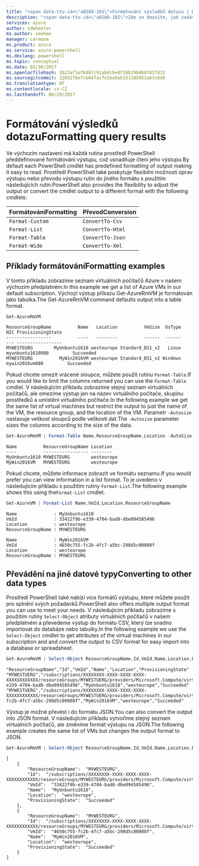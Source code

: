 ```yaml
---
title: "<span data-ttu-id=\"a8268-101\">Formátování výsledků dotazu | Dokumentace Microsoftu</span><span class=\"sxs-lookup\"><span data-stu-id=\"a8268-101\">Formatting query results | Microsoft Docs</span></span>"
description: "<span data-ttu-id=\"a8268-102\">Zde se dozvíte, jak zadávat dotazy na prostředky v Azure a jak formátovat výsledky.</span><span class=\"sxs-lookup\"><span data-stu-id=\"a8268-102\">How to query for resources in Azure and format the results.</span></span>"
services: azure
author: sdwheeler
ms.author: sewhee
manager: carmonm
ms.product: azure
ms.service: azure-powershell
ms.devlang: powershell
ms.topic: conceptual
ms.date: 03/30/2017
ms.openlocfilehash: 2b23af1ef84b7c91abdcbe0738b29b068f82fd32
ms.sourcegitcommit: 226527be7cb647acfe2ea9ab151185053ab3c6db
ms.translationtype: HT
ms.contentlocale: cs-CZ
ms.lasthandoff: 06/29/2017
---
```

# <span data-ttu-id="a8268-103">Formátování výsledků dotazu</span><span class="sxs-lookup"><span data-stu-id="a8268-103">Formatting query results</span></span>
<a id="formatting-query-results" class="xliff"></a>

<span data-ttu-id="a8268-104">Ve výchozím nastavení má každá rutina prostředí PowerShell předdefinované formátování výstupu, což usnadňuje čtení jeho výstupu.</span><span class="sxs-lookup"><span data-stu-id="a8268-104">By default each PowerShell cmdlet has predefined formatting of output making it easy to read.</span></span>  <span data-ttu-id="a8268-105">Prostředí PowerShell také poskytuje flexibilní možnosti úprav výstupu nebo převodu výstupu rutin do jiného formátu s použitím následujících rutin:</span><span class="sxs-lookup"><span data-stu-id="a8268-105">PowerShell also provides the flexibility to adjust the output or convert the cmdlet output to a different format with the following cmdlets:</span></span>

| <span data-ttu-id="a8268-106">Formátování</span><span class="sxs-lookup"><span data-stu-id="a8268-106">Formatting</span></span>      | <span data-ttu-id="a8268-107">Převod</span><span class="sxs-lookup"><span data-stu-id="a8268-107">Conversion</span></span>       |
|-----------------|------------------|
| `Format-Custom` | `ConvertTo-Csv`  |
| `Format-List`   | `ConvertTo-Html` |
| `Format-Table`  | `ConvertTo-Json` |
| `Format-Wide`   | `ConvertTo-Xml`  |

## <span data-ttu-id="a8268-108">Příklady formátování</span><span class="sxs-lookup"><span data-stu-id="a8268-108">Formatting examples</span></span>
<a id="formatting-examples" class="xliff"></a>

<span data-ttu-id="a8268-109">V tomto příkladu zobrazíme seznam virtuálních počítačů Azure v našem výchozím předplatném.</span><span class="sxs-lookup"><span data-stu-id="a8268-109">In this example we get a list of Azure VMs in our default subscription.</span></span>  <span data-ttu-id="a8268-110">Výchozí výstup příkazu Get-AzureRmVM je formátován jako tabulka.</span><span class="sxs-lookup"><span data-stu-id="a8268-110">The Get-AzureRmVM command defaults output into a table format.</span></span>

```powershell
Get-AzureRmVM
```

```
ResourceGroupName          Name   Location          VmSize  OsType              NIC ProvisioningState
-----------------          ----   --------          ------  ------              --- -----------------
MYWESTEURG        MyUnbuntu1610 westeurope Standard_DS1_v2   Linux myunbuntu1610980         Succeeded
MYWESTEURG          MyWin2016VM westeurope Standard_DS1_v2 Windows   mywin2016vm880         Succeeded
```

<span data-ttu-id="a8268-111">Pokud chcete omezit vrácené sloupce, můžete použít rutinu `Format-Table`.</span><span class="sxs-lookup"><span data-stu-id="a8268-111">If you would like to limit the columns returned you can use the `Format-Table` cmdlet.</span></span> <span data-ttu-id="a8268-112">V následujícím příkladu zobrazíme stejný seznam virtuálních počítačů, ale omezíme výstup jen na název virtuálního počítače, skupinu prostředků a umístění virtuálního počítače.</span><span class="sxs-lookup"><span data-stu-id="a8268-112">In the following example we get the same list of virtual machines but restrict the output to just the name of the VM, the resource group, and the location of the VM.</span></span>  <span data-ttu-id="a8268-113">Parametr `-Autosize` nastavuje velikost sloupců podle velikosti dat.</span><span class="sxs-lookup"><span data-stu-id="a8268-113">The `-Autosize` parameter sizes the columns according to the size of the data.</span></span>

```powershell
Get-AzureRmVM | Format-Table Name,ResourceGroupName,Location -AutoSize
```

```
Name          ResourceGroupName Location
----          ----------------- --------
MyUnbuntu1610 MYWESTEURG        westeurope
MyWin2016VM   MYWESTEURG        westeurope
```

<span data-ttu-id="a8268-114">Pokud chcete, můžete informace zobrazit ve formátu seznamu.</span><span class="sxs-lookup"><span data-stu-id="a8268-114">If you would prefer you can view information in a list format.</span></span> <span data-ttu-id="a8268-115">To je uvedeno v následujícím příkladu s použitím rutiny `Format-List`.</span><span class="sxs-lookup"><span data-stu-id="a8268-115">The following example shows this using the`Format-List` cmdlet.</span></span>

```powershell
Get-AzureVM | Format-List Name,VmId,Location,ResourceGroupName
```

```
Name              : MyUnbuntu1610
VmId              : 33422f9b-e339-4704-bad8-dbe094585496
Location          : westeurope
ResourceGroupName : MYWESTEURG

Name              : MyWin2016VM
VmId              : 4650c755-fc2b-4fc7-a5bc-298d5c00808f
Location          : westeurope
ResourceGroupName : MYWESTEURG
```

## <span data-ttu-id="a8268-116">Převádění na jiné datové typy</span><span class="sxs-lookup"><span data-stu-id="a8268-116">Converting to other data types</span></span>
<a id="converting-to-other-data-types" class="xliff"></a>

<span data-ttu-id="a8268-117">Prostředí PowerShell také nabízí více formátů výstupu, které můžete použít pro splnění svých požadavků.</span><span class="sxs-lookup"><span data-stu-id="a8268-117">PowerShell also offers multiple output format you can use to meet your needs.</span></span>  <span data-ttu-id="a8268-118">V následujícím příkladu zobrazíme s použitím rutiny `Select-Object` atributy virtuálních počítačů v našem předplatném a převedeme výstup do formátu CSV, který lze snadno importovat do databáze nebo tabulky.</span><span class="sxs-lookup"><span data-stu-id="a8268-118">In the following example we use the `Select-Object` cmdlet to get attributes of the virtual machines in our subscription and and convert the output to CSV format for easy import into a database or spreadsheet.</span></span>

```powershell
Get-AzureRmVM | Select-Object ResourceGroupName,Id,VmId,Name,Location,ProvisioningState | ConvertTo-Csv -NoTypeInformation
```

```
"ResourceGroupName","Id","VmId","Name","Location","ProvisioningState"
"MYWESTUERG","/subscriptions/XXXXXXXX-XXXX-XXXX-XXXX-XXXXXXXXXXXX/resourceGroups/MYWESTUERG/providers/Microsoft.Compute/virtualMachines/MyUnbuntu1610","33422f9b-e339-4704-bad8-dbe094585496","MyUnbuntu1610","westeurope","Succeeded"
"MYWESTUERG","/subscriptions/XXXXXXXX-XXXX-XXXX-XXXX-XXXXXXXXXXXX/resourceGroups/MYWESTUERG/providers/Microsoft.Compute/virtualMachines/MyWin2016VM","4650c755-fc2b-4fc7-a5bc-298d5c00808f","MyWin2016VM","westeurope","Succeeded"
```

<span data-ttu-id="a8268-119">Výstup je možné převést i do formátu JSON.</span><span class="sxs-lookup"><span data-stu-id="a8268-119">You can also convert the output into JSON format.</span></span>  <span data-ttu-id="a8268-120">V následujícím příkladu vytvoříme stejný seznam virtuálních počítačů, ale změníme formát výstupu na JSON.</span><span class="sxs-lookup"><span data-stu-id="a8268-120">The following example creates the same list of VMs but changes the output format to JSON.</span></span>

```powershell
Get-AzureRmVM | Select-Object ResourceGroupName,Id,VmId,Name,Location,ProvisioningState | ConvertTo-Json
```

```
[
    {
        "ResourceGroupName":  "MYWESTEURG",
        "Id":  "/subscriptions/XXXXXXXX-XXXX-XXXX-XXXX-XXXXXXXXXXXX/resourceGroups/MYWESTEURG/providers/Microsoft.Compute/virtualMachines/MyUnbuntu1610",
        "VmId":  "33422f9b-e339-4704-bad8-dbe094585496",
        "Name":  "MyUnbuntu1610",
        "Location":  "westeurope",
        "ProvisioningState":  "Succeeded"
    },
    {
        "ResourceGroupName":  "MYWESTEURG",
        "Id":  "/subscriptions/XXXXXXXX-XXXX-XXXX-XXXX-XXXXXXXXXXXX/resourceGroups/MYWESTEURG/providers/Microsoft.Compute/virtualMachines/MyWin2016VM",
        "VmId":  "4650c755-fc2b-4fc7-a5bc-298d5c00808f",
        "Name":  "MyWin2016VM",
        "Location":  "westeurope",
        "ProvisioningState":  "Succeeded"
    }
]
```
